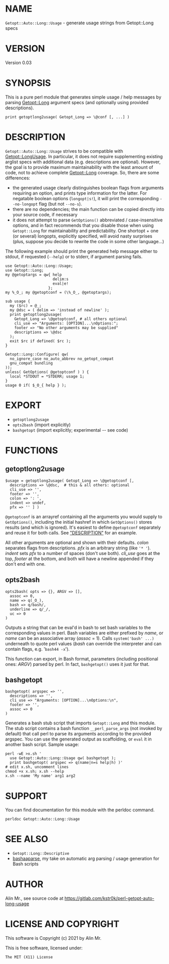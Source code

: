 # NAME

`Getopt::Auto::Long::Usage` - generate usage strings from Getopt::Long specs

# VERSION

Version 0.03

# SYNOPSIS

This is a pure perl module that generates simple usage / help messages by parsing [Getopt::Long](https://metacpan.org/pod/Getopt%3A%3ALong) argument specs (and optionally using provided descriptions).

    print getoptlong2usage( Getopt_Long => \@conf [, ...] )

# DESCRIPTION

`Getopt::Auto::Long::Usage` strives to be compatible with [Getopt::LongUsage](https://metacpan.org/pod/Getopt%3A%3ALongUsage). In particular, it does not require supplementing existing arglist specs with additional data (e.g. descriptions are optional). However, the goal is to provide maximum maintainability with the least amount of code, not to achieve complete [Getopt::Long](https://metacpan.org/pod/Getopt%3A%3ALong) coverage. So, there are some differences:

- the generated usage clearly distinguishes boolean flags from arguments requiring an option, and prints type information for the latter. For negatable boolean options (`longopt|s!`), it will print the corresponding `--no-longopt` flag (but not `--no-s`).
- there are no dependencies; the main function can be copied directly into your source code, if necessary
- it does not attempt to parse `GetOptions()` abbreviated / case-insensitive options, and in fact recommends that you disable those when using `Getopt::Long` for maintainability and predictability. One shortopt + one (or several) longopts, explicitly specified, will avoid nasty surprises (plus, suppose you decide to rewrite the code in some other language...)

The following example should print the generated help message either to stdout, if requested (`--help`) or to stderr, if argument parsing fails.

    use Getopt::Auto::Long::Usage;
    use Getopt::Long;
    my @getoptargs = qw{ help
                         delim:s
                         eval|e!
                       };
    my %_O_; my @getoptconf = (\%_O_, @getoptargs);

    sub usage {
      my ($rc) = @_;
      my @dsc = ( delim => 'instead of newline' );
      print getoptlong2usage(
        Getopt_Long => \@getoptconf, # all others optional
        cli_use => "Arguments: [OPTION]...\nOptions:";
        footer => "No other arguments may be supplied"
        descriptions => \@dsc
      );
      exit $rc if defined( $rc );
    }

    Getopt::Long::Configure( qw(
      no_ignore_case no_auto_abbrev no_getopt_compat
      gnu_compat bundling
    ));
    unless( GetOptions( @getoptconf ) ) {
      local *STDOUT = *STDERR; usage 1;
    }
    usage 0 if( $_O_{ help } );

# EXPORT

- `getoptlong2usage`
- `opts2bash` (import explicitly)
- `bashgetopt` (import explicitly; experimental -- see code)

# FUNCTIONS

## getoptlong2usage

    $usage = getoptlong2usage( Getopt_Long => \@getoptconf [,
      descriptions => \@dsc,  # this & all others: optional
      cli_use => '',
      footer => '',
      colon => ': ',
      indent => undef,
      pfx => '' ] )

`@getoptconf` is an arrayref containing all the arguments you would supply to `GetOptions()`, including the initial hashref in which `GetOptions()` stores results (and which is ignored). It's easiest to define `@getoptconf` separately and reuse it for both calls. See ["DESCRIPTION"](#description) for an example.

All other arguments are optional and shown with their defaults. _colon_ separates flags from descriptions. _pfx_ is an arbitrary string (like `'* '`). _indent_ sets _pfx_ to a number of spaces (don't use both). _cli\_use_ goes at the top, _footer_ at the bottom, and both will have a newline appended if they don't end with one.

## opts2bash

    opts2bash( opts => {}, ARGV => [],
      assoc => 0,
      name => q(_O_),
      bash => q/bash/,
      underline => q/_/,
      uc => 0
    )

Outputs a string that can be eval'd in bash to set bash variables to the corresponding values in perl. Bash variables are either prefixed by _name_, or _name_ can be an associative array (_assoc_ = 1). Calls `system('bash' ...)` underneath to quote perl values (_bash_ can override the interpreter and can contain flags, e.g. '`bash44 -x`').

This function can export, in Bash format, parameters (including positional ones: _ARGV_) parsed by perl. In fact, `bashgetopt()` uses it just for that.

## bashgetopt

    bashgetopt( argspec => '',
      descriptions => '',
      cli_use => "Arguments: [OPTION]...\nOptions:\n",
      footer => '',
      assoc => 0
    )

Generates a bash stub script that imports `Getopt::Long` and this module. The stub script contains a bash function `__perl_parse_args` (not invoked by default) that call perl to parse its arguments according to the provided argspec. You can use the generated output as scaffolding, or `eval` it in another bash script. Sample usage:

    perl -wE >x.sh '
      use Getopt::Auto::Long::Usage qw( bashgetopt );
      print bashgetopt( argspec => q(name|n=s help|h) )'
    # edit x.sh, uncomment lines
    chmod +x x.sh; x.sh --help
    x.sh --name 'My name' arg1 arg2

# SUPPORT

You can find documentation for this module with the perldoc command.

    perldoc Getopt::Auto::Long::Usage

# SEE ALSO

- `Getopt::Long::Descriptive`
- [bashaaparse](https://gitlab.com/kstr0k/bashaaparse/), my take on automatic arg parsing / usage generation for Bash scripts

# AUTHOR

Alin Mr., see source code at https://gitlab.com/kstr0k/perl-getopt-auto-long-usage

# LICENSE AND COPYRIGHT

This software is Copyright (c) 2021 by Alin Mr.

This is free software, licensed under:

    The MIT (X11) License
